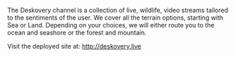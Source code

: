 The Deskovery channel is a collection of live, wildlife, video streams
tailored to the sentiments of the user. We cover all the terrain
options, starting with Sea or Land. Depending on your choices, we will
either route you to the ocean and seashore or the forest and mountain.

Visit the deployed site at: http://deskovery.live
